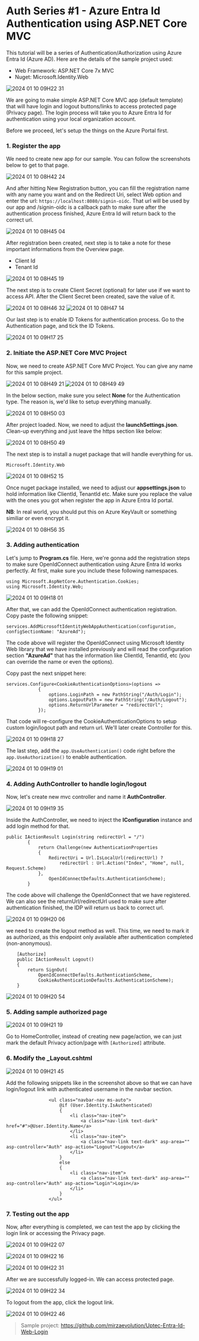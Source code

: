 # Auth Series #1 - Azure Entra Id Authentication using ASP.NET Core MVC

This tutorial will be a series of Authentication/Authorization using Azure Entra Id (Azure AD).
Here are the details of the sample project used:
- Web Framework: ASP.NET Core 7x MVC
- Nuget: Microsoft.Identity.Web


![2024 01 10 09H22 31](assets/2024-01-10_09h22_31.png)

We are going to make simple ASP.NET Core MVC app (default template) that will 
have login and logout buttons/links to access protected page (Privacy page).
The login process will take you to Azure Entra Id for authentication using your local organization account.

Before we proceed, let's setup the things on the Azure Portal first.

### 1. Register the app

We need to create new app for our sample. You can follow the screenshots below to get to that page.

![2024 01 10 08H42 24](assets/2024-01-10_08h42_24.png)

And after hitting New Registration button, you can fill the registration name with any name
you want and on the Redirect Uri, select Web option and enter the url: `https://localhost:8080/signin-oidc`. 
That url will be used by our app and /signin-oidc is a callback path to make sure
after the authentication process finished, Azure Entra Id will return back to the correct url.

![2024 01 10 08H45 04](assets/2024-01-10_08h45_04.png)

After registration been created, next step is to take a note for these important
informations from the Overview page.
- Client Id
- Tenant Id


![2024 01 10 08H45 19](assets/2024-01-10_08h45_19.png)

The next step is to create Client Secret (optional) for later use if we want to access API.
After the Client Secret been created, save the value of it.

![2024 01 10 08H46 32](assets/2024-01-10_08h46_32.png)
![2024 01 10 08H47 14](assets/2024-01-10_08h47_14.png)

Our last step is to enable ID Tokens for authentication process. Go to the Authentication page,
and tick the ID Tokens.

![2024 01 10 09H17 25](assets/2024-01-10_09h17_25.png)


### 2. Initiate the ASP.NET Core MVC Project

Now, we need to create ASP.NET Core MVC Project. You can give any name for this sample project.

![2024 01 10 08H49 21](assets/2024-01-10_08h49_21.png)
![2024 01 10 08H49 49](assets/2024-01-10_08h49_49.png)

In the below section, make sure you select **None** for the Authentication type. 
The reason is, we'd like to setup everything manually.

![2024 01 10 08H50 03](assets/2024-01-10_08h50_03.png)

After project loaded. Now, we need to adjust the **launchSettings.json**.
Clean-up everything and just leave the https section like below:

![2024 01 10 08H50 49](assets/2024-01-10_08h50_49.png)

The next step is to install a nuget package that will handle everything for us.

`Microsoft.Identity.Web`

![2024 01 10 08H52 15](assets/2024-01-10_08h52_15.png)

Once nuget package installed, we need to adjust our **appsettings.json** to hold
information like ClientId, TenantId etc. 
Make sure you replace the value with the ones you got when register the app in Azure Entra Id portal.

**NB**: In real world, you should put this on Azure KeyVault or something similiar or even encrypt it.

![2024 01 10 08H56 35](assets/2024-01-10_08h56_35.png)


### 3. Adding authentication

Let's jump to **Program.cs** file. Here, we're gonna add the registration steps
to make sure OpenIdConnect authentication using Azure Entra Id works perfectly.
At first, make sure you include these following namespaces.


    using Microsoft.AspNetCore.Authentication.Cookies;
    using Microsoft.Identity.Web;

![2024 01 10 09H18 01](assets/2024-01-10_09h18_01.png)

After that, we can add the OpenIdConnect authentication registration.  
Copy paste the following snippet:


    services.AddMicrosoftIdentityWebAppAuthentication(configuration, configSectionName: "AzureAd");
      

The code above will register the OpenIdConnect using Microsoft Identity Web library that
we have installed previously and will read the configuration section **"AzureAd"** that has
the information like ClientId, TenantId, etc (you can override the name or even the options).

Copy past the next snippet here:


    services.Configure<CookieAuthenticationOptions>(options =>
                {
                    options.LoginPath = new PathString("/Auth/Login");
                    options.LogoutPath = new PathString("/Auth/Logout");
                    options.ReturnUrlParameter = "redirectUrl";
                });


That code will re-configure the CookieAuthenticationOptions to setup
custom login/logout path and return url. We'll later create Controller for this.

![2024 01 10 09H18 27](assets/2024-01-10_09h18_27.png)

The last step, add the `app.UseAuthentication()` code right before
the `app.UseAuthorization()` to enable authentication.

![2024 01 10 09H19 01](assets/2024-01-10_09h19_01.png)



### 4. Adding AuthController to handle login/logout

Now, let's create new mvc controller and name it **AuthController**.

![2024 01 10 09H19 35](assets/2024-01-10_09h19_35.png)

Inside the AuthController, we need to inject the **IConfiguration** instance and
add login method for that.

    public IActionResult Login(string redirectUrl = "/")
            {
                return Challenge(new AuthenticationProperties
                {
                    RedirectUri = Url.IsLocalUrl(redirectUrl) ?
                        redirectUrl : Url.Action("Index", "Home", null, Request.Scheme)
                },
                    OpenIdConnectDefaults.AuthenticationScheme);
            }

The code above will challenge the OpenIdConnect that we have registered.
We can also see the returnUrl/redirectUrl used to make sure after authentication finished,
the IDP will return us back to correct url.

![2024 01 10 09H20 06](assets/2024-01-10_09h20_06.png)


we need to create the logout method as well. This time, we need to mark it
as authorized, as this endpoint only available after authentication completed (non-anonymous).

        [Authorize]
        public IActionResult Logout()
        {
            return SignOut(
                OpenIdConnectDefaults.AuthenticationScheme,
                CookieAuthenticationDefaults.AuthenticationScheme);
        }

![2024 01 10 09H20 54](assets/2024-01-10_09h20_54.png)



### 5. Adding sample authorized page


![2024 01 10 09H21 19](assets/2024-01-10_09h21_19.png)

Go to HomeController, instead of creating new page/action, we can just
mark the default Privacy action/page with `[Authorized]` attribute.


### 6. Modify the _Layout.cshtml

![2024 01 10 09H21 45](assets/2024-01-10_09h21_45.png)

Add the following snippets like in the screenshot above so that we can have
login/logout link with authenticated username in the navbar section.


                    <ul class="navbar-nav ms-auto">
                        @if (User.Identity.IsAuthenticated)
                        {
                            <li class="nav-item">
                                <a class="nav-link text-dark" href="#">@User.Identity.Name</a>
                            </li>
                            <li class="nav-item">
                                <a class="nav-link text-dark" asp-area="" asp-controller="Auth" asp-action="Logout">Logout</a>
                            </li>
                        }
                        else
                        {
                            <li class="nav-item">
                                <a class="nav-link text-dark" asp-area="" asp-controller="Auth" asp-action="Login">Login</a>
                            </li>
                        }
                    </ul>

### 7. Testing out the app

Now, after everything is completed, we can test the app by clicking the login link or accessing the Privacy page.

![2024 01 10 09H22 07](assets/2024-01-10_09h22_07.png)

![2024 01 10 09H22 16](assets/2024-01-10_09h22_16.png)

![2024 01 10 09H22 31](assets/2024-01-10_09h22_31.png)


After we are successfully logged-in. We can access protected page.

![2024 01 10 09H22 34](assets/2024-01-10_09h22_34.png)

To logout from the app, click the logout link.

![2024 01 10 09H22 46](assets/2024-01-10_09h22_46.png)





> Sample project: https://github.com/mirzaevolution/Uptec-Entra-Id-Web-Login